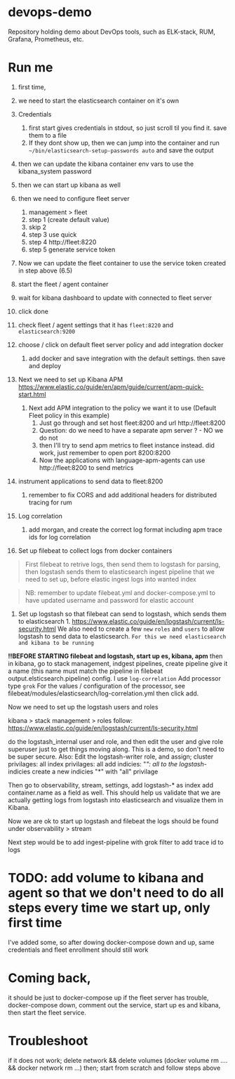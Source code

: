 # devops-demo
Repository holding demo about DevOps tools, such as ELK-stack, RUM, Grafana, Prometheus, etc.


# Run me 
1. first time, 
2. we need to start the elasticsearch container on it's own
3. Credentials
   1. first start gives credentials in stdout, so just scroll til you find it. save them to a file
   2. If they dont show up, then we can jump into the container and run `~/bin/elasticsearch-setup-passwords auto` and save the output
4. then we can update the kibana container env vars to use the kibana_system password
5. then we can start up kibana as well
6. then we need to configure fleet server
   1. management > fleet
   2. step 1  (create default value)
   3. skip 2
   4. step 3 use quick 
   5. step 4 http://fleet:8220
   6. step 5 generate service token
7. Now we can update the fleet container to use the service token created in step above (6.5)
8.  start the fleet / agent container
9.  wait for kibana dashboard to update with connected to fleet server
10. click done
11. check fleet / agent settings that it has `fleet:8220` and `elasticsearch:9200`
12. choose / click on default fleet server policy and add integration docker
    1.  add docker and save integration with the default settings. then save and deploy

13. Next we need to set up Kibana APM
https://www.elastic.co/guide/en/apm/guide/current/apm-quick-start.html

    1.  Next add APM integration to the policy we want it to use (Default Fleet policy in this example)
        1.  Just go through and set host fleet:8200 and url http://fleet:8200
        2.  Question: do we need to have a separate apm server ? - NO we do not
        3.  then I'll try to send apm metrics to fleet instance instead. did work, just remember to open port 8200:8200
        4.  Now the applications with language-apm-agents can use http://fleet:8200 to send metrics

1.  instrument applications to send data to fleet:8200
    1.  remember to fix CORS and add additional headers for distributed tracing for rum

2.  Log correlation
    1.  add morgan, and create the correct log format including apm trace ids for log correlation

3.   Set up filebeat to collect logs from docker containers

>First filebeat to retrive logs, then send them to logstash for parsing, then logstash sends them to elasticsearch ingest
>pipeline that we need to set up, before elastic ingest logs into wanted index

>NB: remember to update filebeat.yml and docker-compose.yml to have updated username and password for elastic account

1.   Set up logstash so that filebeat can send to logstash, which sends them to elasticsearch
    1.  https://www.elastic.co/guide/en/logstash/current/ls-security.html 
    We also need to create a few `new` `roles` and `users` to allow logstash to send data to elasticsearch. `For this we need elasticsearch and kibana to be running`


**!!BEFORE STARTING filebeat and logstash, start up es, kibana, apm**
then in kibana, go to stack management, indgest pipelines, create pipeline
give it a name (this name must match the pipeline in filebeat output.elsticsearch.pipeline) config. I use `log-correlation`
Add processor type `grok`
For the values / configuration of the processor, see filebeat/modules/elasticsearch/log-correlation.yml
then click add.

Now we need to set up the logstash users and roles

kibana > stack management > roles
follow: https://www.elastic.co/guide/en/logstash/current/ls-security.html

do the logstash_internal user and role, and then edit the user and give role superuser just to get things moving along. This is a demo, so don't need to be super secure.
Also: Edit the logstash-writer role, and assign;
cluster privilages: all
index privilages: all
add indicies: "*": all to the logstash-* indicies
create a new indicies "*" with "all" privilage

Then go to observability, stream, settings, add logstash-* as index
add container.name as a field as well. This should help us validate that we are actually getting logs from logstash into elasticsearch and visualize them in Kibana.

Now we are ok to start up logstash and filebeat
the logs should be found under observability > stream 

Next step would be to add ingest-pipeline with grok filter to add trace id to logs










# TODO: add volume to kibana and agent so that we don't need to do all steps every time we start up, only first time
I've added some, so after dowing docker-compose down and up, same credentials and fleet enrollment should still work

# Coming back,
it should be just to docker-compose up
if the fleet server has trouble, docker-compose down, comment out the service, start up es and kibana, then start the fleet service.

# Troubleshoot
if it does not work; delete network && delete volumes (docker volume rm .... && docker network rm ...)
then; start from scratch and follow steps above


